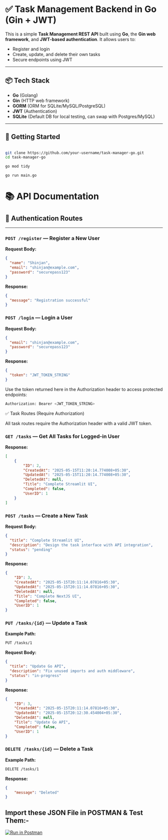 # ✅ Task Management Backend in Go (Gin + JWT)

This is a simple **Task Management REST API** built using **Go**, the **Gin web framework**, and **JWT-based authentication**. It allows users to:

- Register and login  
- Create, update, and delete their own tasks  
- Secure endpoints using JWT  
 

---

## 📦 Tech Stack

- **Go** (Golang)  
- **Gin** (HTTP web framework)  
- **GORM** (ORM for SQLite/MySQL/PostgreSQL)  
- **JWT** (Authentication)  
- **SQLite** (Default DB for local testing, can swap with Postgres/MySQL)  

---

## 🚀 Getting Started

```bash

git clone https://github.com/your-username/task-manager-go.git
cd task-manager-go
```

```bash
go mod tidy
```

```bash 
go run main.go
```


# 📚 API Documentation

## 🔐 Authentication Routes

---

### `POST /register` — Register a New User

**Request Body:**

```json
{
  "name": "Shinjan",
  "email": "shinjan@example.com",
  "password": "securepass123"
}
```

**Response:**
```json
{
  "message": "Registration successful"
}
```

### `POST /login` — Login a  User

**Request Body:**

```json
{
  "email": "shinjan@example.com",
  "password": "securepass123"
}
```
**Response:**

```json
{
  "token": "JWT_TOKEN_STRING"
}
```

Use the token returned here in the Authorization header to access protected endpoints:

```bash
Authorization: Bearer <JWT_TOKEN_STRING>
```
✅ Task Routes (Require Authorization)

All task routes require the Authorization header with a valid JWT token.

### `GET /tasks` — Get All Tasks for Logged-in User



**Response:**

```json
[
    {
        "ID": 2,
        "CreatedAt": "2025-05-15T11:20:14.774008+05:30",
        "UpdatedAt": "2025-05-15T11:20:14.774008+05:30",
        "DeletedAt": null,
        "Title": "Complete Streamlit UI",
        "Completed": false,
        "UserID": 1
    }
]

```

### `POST /tasks` — Create a New Task


**Request Body:**

```json
{
  "title": "Complete Streamlit UI",
  "description": "Design the task interface with API integration",
  "status": "pending"
}

```


**Response:**

```json
{
    "ID": 3,
    "CreatedAt": "2025-05-15T20:11:14.07816+05:30",
    "UpdatedAt": "2025-05-15T20:11:14.07816+05:30",
    "DeletedAt": null,
    "Title": "Complete NextJS UI",
    "Completed": false,
    "UserID": 1
}
```

### `PUT /tasks/{id}` — Update a Task


**Example Path:**

```bash
PUT /tasks/1
```

**Request Body:**

```json
{
  "title": "Update Go API",
  "description": "Fix unused imports and auth middleware",
  "status": "in-progress"
}
```
**Response:**
```json
{
    "ID": 3,
    "CreatedAt": "2025-05-15T20:11:14.07816+05:30",
    "UpdatedAt": "2025-05-15T20:12:30.454004+05:30",
    "DeletedAt": null,
    "Title": "Update Go API",
    "Completed": false,
    "UserID": 1
}
```
### `DELETE /tasks/{id}` — Delete a Task

**Example Path:**

```bash
DELETE /tasks/1
```

**Response:**

```json
{
    "message": "Deleted"
}
```

## Import these JSON File in POSTMAN & Test Them:-

[![Run in Postman](https://run.pstmn.io/button.svg)](./Task-Management-Go.postman_collection.json)

